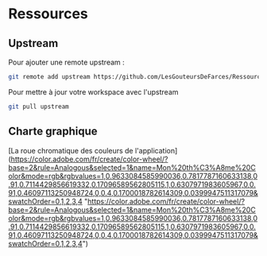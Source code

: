 # Ressources

## Upstream
Pour ajouter une remote upstream :
``` Bash
git remote add upstream https://github.com/LesGouteursDeFarces/Ressources.git
```

Pour mettre à jour votre workspace avec l'upstream
``` Bash
git pull upstream
```

## Charte graphique 
[La roue chromatique des couleurs de l'application]
(https://color.adobe.com/fr/create/color-wheel/?base=2&rule=Analogous&selected=1&name=Mon%20th%C3%A8me%20Color&mode=rgb&rgbvalues=1,0.9633084585990036,0.7817787160633138,0.91,0.7114429856619332,0.17096589562805115,1,0.6307971983605967,0,0.91,0.46097113250948724,0,0.4,0.1700018782614309,0.0399947511317079&swatchOrder=0,1,2,3,4 "https://color.adobe.com/fr/create/color-wheel/?base=2&rule=Analogous&selected=1&name=Mon%20th%C3%A8me%20Color&mode=rgb&rgbvalues=1,0.9633084585990036,0.7817787160633138,0.91,0.7114429856619332,0.17096589562805115,1,0.6307971983605967,0,0.91,0.46097113250948724,0,0.4,0.1700018782614309,0.0399947511317079&swatchOrder=0,1,2,3,4")
